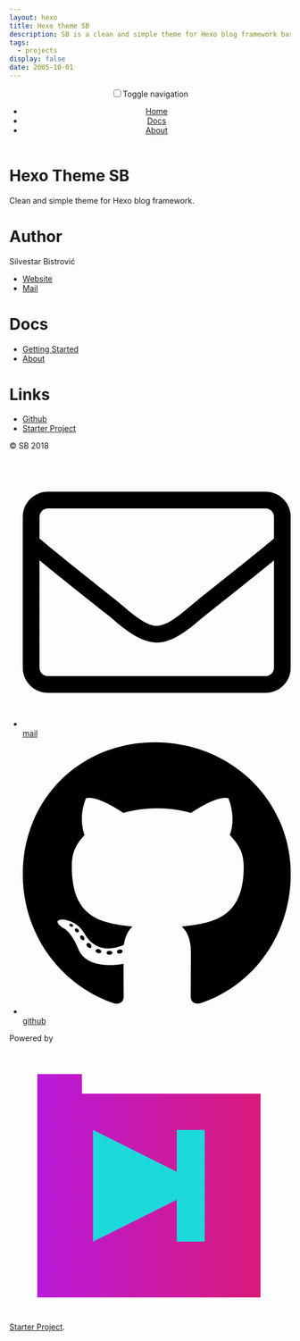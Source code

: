 ```yaml
---
layout: hexo
title: Hexo theme SB
description: SB is a clean and simple theme for Hexo blog framework based on pink and dark colors, Vollkorn and Playfair Display fonts, and best practices in 2018.
tags:
  - projects
display: false
date: 2005-10-01
---
```


<header class="header">
  <nav class="nav">
    <input class="nav__checkbox" type="checkbox" id="NavToggle"><label class="nav__toggle" for="NavToggle">Toggle navigation</label>
    <ul class="nav__list">
      <li class="nav__item"><a class="nav__link" href="/side-projects/sbtheme/">Home</a></li>
      <li class="nav__item"><a class="nav__link" href="/side-projects/sbtheme/docs/">Docs</a>
      </li>
      <li class="nav__item"><a class="nav__link" href="/side-projects/sbtheme/about/">About</a></li>
    </ul>
  </nav>
</header>
<div class="wrapper">
  <div class="home">
    <div class="home__box">
      <h1>Hexo Theme SB</h1>
      <p>Clean and simple theme for Hexo blog framework.</p>
    </div>
    <div class="home__box">
      <h1>Author</h1>
      <p>Silvestar Bistrović</p>
      <ul>
        <li><a href="/">Website</a></li>
        <li><a href="mailto:me@silvestar.codes?Subject=Hello">Mail</a></li>
      </ul>
    </div>
    <div class="home__box">
      <h1>Docs</h1>
      <ul>
        <li><a href="/side-projects/sbtheme/getting-started/">Getting Started</a></li>
        <li><a href="/side-projects/sbtheme/about/">About</a></li>
      </ul>
    </div>
    <div class="home__box">
      <h1>Links</h1>
      <ul>
        <li><a href="https://github.com/maliMirkec/hexo-theme-sb">Github</a></li>
        <li><a href="/side-projects/starter-project/">Starter Project</a></li>
      </ul>
    </div>
  </div>
</div>
<footer class="footer">
  <div class="copyright">
    <p>© SB 2018</p>
  </div>
  <ul class="contact">
    <li class="contact__item">
      <a class="tally" href="mailto:me@silvestar.codes?Subject=Hello"><svg class="font-awesome font-awesome--mail" viewBox="0 0 512 512"><path d="M464 64H48C21.5 64 0 85.5 0 112v288c0 26.5 21.5 48 48 48h416c26.5 0 48-21.5 48-48V112c0-26.5-21.5-48-48-48zM48 96h416c8.8 0 16 7.2 16 16v41.4c-21.9 18.5-53.2 44-150.6 121.3-16.9 13.4-50.2 45.7-73.4 45.3-23.2.4-56.6-31.9-73.4-45.3C85.2 197.4 53.9 171.9 32 153.4V112c0-8.8 7.2-16 16-16zm416 320H48c-8.8 0-16-7.2-16-16V195c22.8 18.7 58.8 47.6 130.7 104.7 20.5 16.4 56.7 52.5 93.3 52.3 36.4.3 72.3-35.5 93.3-52.3 71.9-57.1 107.9-86 130.7-104.7v205c0 8.8-7.2 16-16 16z"></path></svg><span>mail</span></a>
    </li>
    <li class="contact__item">
      <a class="tally" href="https://github.com/maliMirkec/hexo-theme-sb"><svg class="font-awesome font-awesome--github" viewBox="0 0 496 512"><path d="M165.9 397.4c0 2-2.3 3.6-5.2 3.6-3.3.3-5.6-1.3-5.6-3.6 0-2 2.3-3.6 5.2-3.6 3-.3 5.6 1.3 5.6 3.6zm-31.1-4.5c-.7 2 1.3 4.3 4.3 4.9 2.6 1 5.6 0 6.2-2s-1.3-4.3-4.3-5.2c-2.6-.7-5.5.3-6.2 2.3zm44.2-1.7c-2.9.7-4.9 2.6-4.6 4.9.3 2 2.9 3.3 5.9 2.6 2.9-.7 4.9-2.6 4.6-4.6-.3-1.9-3-3.2-5.9-2.9zM244.8 8C106.1 8 0 113.3 0 252c0 110.9 69.8 205.8 169.5 239.2 12.8 2.3 17.3-5.6 17.3-12.1 0-6.2-.3-40.4-.3-61.4 0 0-70 15-84.7-29.8 0 0-11.4-29.1-27.8-36.6 0 0-22.9-15.7 1.6-15.4 0 0 24.9 2 38.6 25.8 21.9 38.6 58.6 27.5 72.9 20.9 2.3-16 8.8-27.1 16-33.7-55.9-6.2-112.3-14.3-112.3-110.5 0-27.5 7.6-41.3 23.6-58.9-2.6-6.5-11.1-33.3 2.6-67.9 20.9-6.5 69 27 69 27 20-5.6 41.5-8.5 62.8-8.5s42.8 2.9 62.8 8.5c0 0 48.1-33.6 69-27 13.7 34.7 5.2 61.4 2.6 67.9 16 17.7 25.8 31.5 25.8 58.9 0 96.5-58.9 104.2-114.8 110.5 9.2 7.9 17 22.9 17 46.4 0 33.7-.3 75.4-.3 83.6 0 6.5 4.6 14.4 17.3 12.1C428.2 457.8 496 362.9 496 252 496 113.3 383.5 8 244.8 8zM97.2 352.9c-1.3 1-1 3.3.7 5.2 1.6 1.6 3.9 2.3 5.2 1 1.3-1 1-3.3-.7-5.2-1.6-1.6-3.9-2.3-5.2-1zm-10.8-8.1c-.7 1.3.3 2.9 2.3 3.9 1.6 1 3.6.7 4.3-.7.7-1.3-.3-2.9-2.3-3.9-2-.6-3.6-.3-4.3.7zm32.4 35.6c-1.6 1.3-1 4.3 1.3 6.2 2.3 2.3 5.2 2.6 6.5 1 1.3-1.3.7-4.3-1.3-6.2-2.2-2.3-5.2-2.6-6.5-1zm-11.4-14.7c-1.6 1-1.6 3.6 0 5.9 1.6 2.3 4.3 3.3 5.6 2.3 1.6-1.3 1.6-3.9 0-6.2-1.4-2.3-4-3.3-5.6-2z"></path></svg><span>github</span></a>
    </li>
  </ul>
</footer>
<div class="sig">
  <p>Powered by
    <a class="sig__link" href="/side-projects/starter-project/"><svg width="500" height="500" viewBox="0 0 500 500"><defs><lineargradient id="starter-project-a" x1="0%" y1="50%" y2="50%"><stop offset="0%" stop-color="#BA1ADA"></stop><stop offset="100%" stop-color="#D91A79"></stop></lineargradient></defs><g fill="none" fill-rule="evenodd"><polygon fill="url(#starter-project-a)" points="130 91 450 91 450 456 50 456 50 56 130 56"></polygon><polygon fill="#1ED9D9" points="300 281 150 356 150 156 300 231 300 156 350 156 350 356 300 356"></polygon></g></svg> Starter Project</a>.
  </p>
</div>
